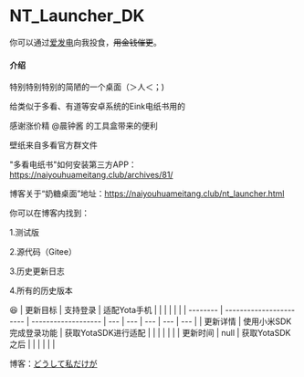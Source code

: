 # NT_Launcher_DK
你可以通过[爱发电](https://afdian.net/@naiyouhuameitang)向我投食，<del>用金钱催更</del>。
#### 介绍

特别特别特别的简陋的一个桌面（＞人＜；)

给类似于多看、有道等安卓系统的Eink电纸书用的

感谢涨价精 @晨钟酱 的工具盒带来的便利

壁纸来自多看官方群文件

"多看电纸书"如何安装第三方APP：https://naiyouhuameitang.club/archives/81/

博客关于“奶糖桌面”地址：https://naiyouhuameitang.club/nt_launcher.html

你可以在博客内找到：

1.测试版

2.源代码（Gitee）

3.历史更新日志

4.所有的历史版本

 :laughing: 
| 更新目标 | 支持登录                | 适配Yota手机        |     |     |     |     |     |
| -------- | ----------------------- | ------------------- | --- | --- | --- | --- | --- |
| 更新详情 | 使用小米SDK完成登录功能 | 获取YotaSDK进行适配 |     |     |     |     |     |
| 更新时间 | null                    | 获取YotaSDK之后     |     |     |     |     |     |

博客：[どうして私だけが](https://naiyouhuameitang.club/)